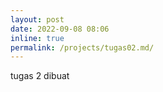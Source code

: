 ```yaml
---
layout: post
date: 2022-09-08 08:06
inline: true
permalink: /projects/tugas02.md/
---
```


tugas 2 dibuat
